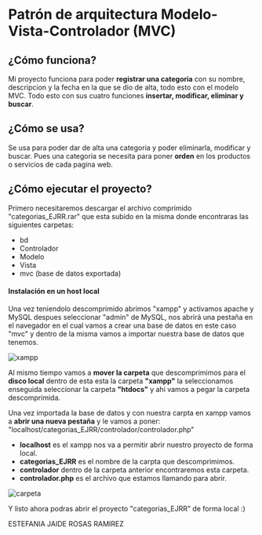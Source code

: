 
# Patrón de arquitectura Modelo-Vista-Controlador (MVC)

## ¿Cómo funciona?
Mi proyecto funciona para poder **registrar una categoria** con su nombre, descripcion y la fecha en la que se dio de alta, todo esto con el modelo MVC.
Todo esto con sus cuatro funciones **insertar, modificar, eliminar y buscar**.
## ¿Cómo se usa?
Se usa para poder dar de alta una categoria y poder eliminarla, modificar y buscar. Pues una categoria se necesita para poner **orden** en los productos o servicios de cada pagina web. 
 ## ¿Cómo ejecutar el proyecto?

 Primero necesitaremos descargar el archivo comprimido "categorias_EJRR.rar" que esta subido en la misma donde encontraras las siguientes carpetas: 
- bd
- Controlador
- Modelo
- Vista
- mvc (base de datos exportada)
#### Instalación en un host local
Una vez teniendolo descomprimido abrimos "xampp" y activamos apache y MySQL despues seleccionar "admin" de MySQL, nos abrirá una pestaña en el navegador en el cual vamos a crear una base de datos en este caso "mvc" y dentro de la misma vamos a importar nuestra base de datos que tenemos. 

![xampp](https://cdn.write.corbpie.com/wp-content/uploads/2019/02/xampp-logo-700x727.png)

Al mismo tiempo vamos a **mover la carpeta** que descomprimimos para el **disco local** dentro de esta esta la carpeta **"xampp"** la seleccionamos enseguida seleccionar la carpeta **"htdocs"** y ahi vamos a pegar la carpeta descomprimida.


Una vez importada la base de datos y con nuestra carpta en xampp vamos a **abrir una nueva pestaña** y le vamos a poner: "localhost/categorias_EJRR/controlador/controlador.php"
- **localhost** es el xampp nos va a permitir abrir nuestro proyecto de forma local.
- **categorias_EJRR** es el nombre de la carpta que descomprimimos.
- **controlador** dentro de la carpeta anterior encontraremos esta carpeta.
- **controlador.php** es el archivo que estamos llamando para abrir.

![carpeta](https://elasvi.com/wp-content/uploads/2020/09/22.jpg) 

Y listo ahora podras abrir el proyecto "categorias_EJRR" de forma local :)

ESTEFANIA JAIDE ROSAS RAMIREZ
